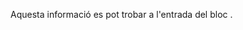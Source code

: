 Aquesta informació es pot trobar a l'entrada del bloc [](https://medium.com/@starkware/part-1-starknet-sovereignty-a-decentralization-proposal-bca3e98a01ef).